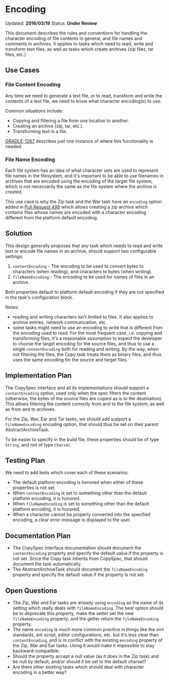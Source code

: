 # Encoding

Updated: __2016/03/19__
Status: __Under Review__

This document describes the rules and conventions for handling the character encoding of file contents in general, and file names 
and comments in archives. It applies to tasks which need to read, write and transform text files, as well as tasks which create
archives (zip files, tar files, etc.)

## Use Cases

### File Content Encoding

Any time we need to generate a text file, or to read, transform and write the contents of a text file, we need to know what 
character encoding(s) to use.

Common situations include:

* Copying and filtering a file from one location to another.
* Creating an archive (zip, tar, etc.).
* Transforming text in a file.

[GRADLE-1267](https://issues.gradle.org/browse/GRADLE-1267) describes just one instance of where this functionality is needed.

### File Name Encoding

Each file system has an idea of what character sets are used to represent file names in the filesystem, and it's important to be 
able to use filenames in archives that are encoded using the encoding of the target file system, which is not necessarily the same
as the file system where the archive is created.

This use case is why the Zip task and the War task have an `encoding` option added in 
[Pull Request 499](https://github.com/gradle/gradle/pull/499) which allows creating a zip archive which contains files whose names 
are encoded with a character encoding different from the platform default encoding.

## Solution

This design generally proposes that any task which needs to read and write text or encode file names in an archive, should support two configurable settings:

1. `contentEncoding` - The encoding to be used to convert bytes to characters (when reading), and characters to bytes (when writing).
2. `fileNameEncoding` - The encoding to be used for names of files in an archive.

Both properties default to platform default encoding if they are not specified in the task's configuration block.

Notes:

 - reading and writing characters isn't limited to files. It also applies to archive entries, network communication, etc.
 - some tasks might need to use an encoding to write that is different from the encoding used to read. For the most frequent case,
   i.e. copying and transforming files, it's a reasonable assumption to expect the developer to choose the target encoding for the
   source files, and thus to use a single `contentEncoding` both for reading and writing. By the way, when not filtering the 
   files, the Copy task treats them as binary files, and thus uses the same encoding for the source and target files.

## Implementation Plan

The CopySpec interface and all its implementations should support a `contentEncoding` option, used only when the spec filters 
the content (otherwise, the bytes of the source files are copied as is to the destination). This allows filtering the content 
correctly from and to the file system, as well as from and to archives. 

For the Zip, War, Ear and Tar tasks, we should add support a `fileNameEncoding` encoding option, that should thus be set on their
parent AbstractArchiveTask.

To be easier to specify in the build file, these properties should be of type `String`, and not of type `Charset`.

## Testing Plan

We need to add tests which cover each of these scenarios:

- The default platform encoding is honored when either of these properties is not set.
- When `contentEncoding` is set to something other than the default platform encoding, it is honored.
- When `fileNameEncoding` is set to something other than the default platform encoding, it is honored.
- When a character cannot be properly converted into the specified encoding, a clear error message is displayed to the user.

## Documentation Plan

- The CopySpec interface documentation should document the `contentEncoding` property and specify the default value if the property is not set.
  Since the Copy task inherits from CopySpec, that should document the task automatically.
- The AbstractArchiveTask should document the `fileNameEncoding` property and specify the default value if the property is not set.

## Open Questions

- The Zip, War and Ear tasks are already using `encoding` as the name of its setting which really deals with `fileNameEncoding`. The best option
  should be to deprecate this property, make the setter set the new `fileNameEncoding` property, and the getter return the `fileNameEncoding` 
  property.
- The name `encoding` is much more common practice in things like the xml standards, ant script, editor configurations, etc. 
  but it's less clear than `contentEncoding`, and is in conflict with the existing `encoding` property of the Zip, War and Ear tasks. Using
  it would make it impossible to stay backward-compatible.
- Should the property accept a null value (as it does in the Zip task) and be null by default, and/or should it be set to the default charset?
- Are there other existing tasks which should deal with character encoding in a better way?
